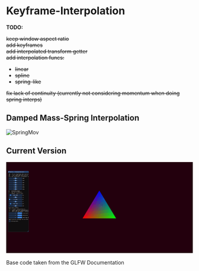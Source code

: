 # Keyframe-Interpolation
 
**TODO:**

   ~~keep window aspect ratio~~ <br />
   ~~add keyframes~~ <br />
   ~~add interpolated transform getter~~ <br />
   ~~add interpolation funcs:~~ <br />
   
   - ~~linear~~
   - ~~spline~~
   - ~~spring-like~~

   ~~fix lack of continuity (currently not considering momentum when doing spring interps)~~ <br/>

## Damped Mass-Spring Interpolation
<img src="Media/Springy.gif" alt="SpringMov" width="800"/>

## Current Version
<img src="Media/ContinuousMotion.gif" alt="continuity" width="800"/>

Base code taken from the GLFW Documentation
